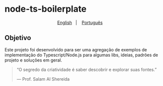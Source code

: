 # node-ts-boilerplate

<p align="center">
  <a href="README.md">English</a>&nbsp;&nbsp;&nbsp;|&nbsp;&nbsp;&nbsp;
  <a href="README.pt.md">Português</a>&nbsp;&nbsp;&nbsp;
</p>

## Objetivo

Este projeto foi desenvolvido para ser uma agregação de exemplos de implementação do Typescript/Node.js para algumas libs, ideias, padrões de projeto e soluções em geral.

> “O segredo da criatividade é saber descobrir e explorar suas fontes.”
> 
> ― Prof. Salam Al Shereida
